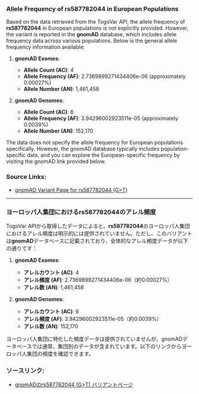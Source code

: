 ### Allele Frequency of rs587782044 in European Populations

Based on the data retrieved from the TogoVar API, the allele frequency of **rs587782044** in European populations is not explicitly provided. However, the variant is reported in the **gnomAD** database, which includes allele frequency data across various populations. Below is the general allele frequency information available:

1. **gnomAD Exomes**:  
   - **Allele Count (AC)**: 4  
   - **Allele Frequency (AF)**: 2.7369899271434406e-06 (approximately 0.00027%)  
   - **Allele Number (AN)**: 1,461,458  

2. **gnomAD Genomes**:  
   - **Allele Count (AC)**: 6  
   - **Allele Frequency (AF)**: 3.94296002923511e-05 (approximately 0.0039%)  
   - **Allele Number (AN)**: 152,170  

The data does not specify the allele frequency for European populations specifically. However, the gnomAD database typically includes population-specific data, and you can explore the European-specific frequency by visiting the gnomAD link provided below.

### Source Links:
- [gnomAD Variant Page for rs587782044 (G>T)](https://gnomad.broadinstitute.org/variant/16-68819401-G-T?dataset=gnomad_r4)

---

### ヨーロッパ人集団におけるrs587782044のアレル頻度

TogoVar APIから取得したデータによると、**rs587782044**のヨーロッパ人集団におけるアレル頻度は明示的には提供されていません。ただし、このバリアントは**gnomAD**データベースに記載されており、全体的なアレル頻度データが以下の通りです：

1. **gnomAD Exomes**:  
   - **アレルカウント (AC)**: 4  
   - **アレル頻度 (AF)**: 2.7369899271434406e-06（約0.00027%）  
   - **アレル数 (AN)**: 1,461,458  

2. **gnomAD Genomes**:  
   - **アレルカウント (AC)**: 6  
   - **アレル頻度 (AF)**: 3.94296002923511e-05（約0.0039%）  
   - **アレル数 (AN)**: 152,170  

ヨーロッパ人集団に特化した頻度データは提供されていませんが、gnomADデータベースでは通常、集団別のデータが含まれています。以下のリンクからヨーロッパ人集団の頻度を確認できます。

### ソースリンク:
- [gnomADのrs587782044 (G>T) バリアントページ](https://gnomad.broadinstitute.org/variant/16-68819401-G-T?dataset=gnomad_r4)